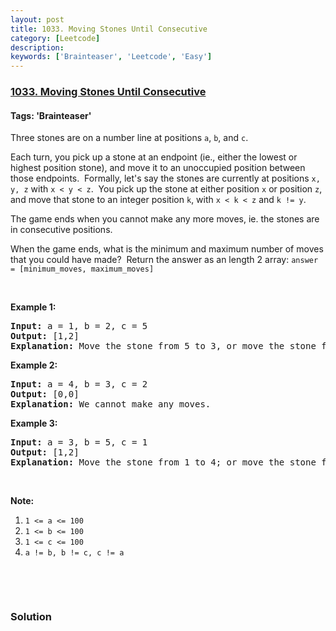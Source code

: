 ```yaml
---
layout: post
title: 1033. Moving Stones Until Consecutive
category: [Leetcode]
description: 
keywords: ['Brainteaser', 'Leetcode', 'Easy']
---
```

### [1033. Moving Stones Until Consecutive](https://leetcode.com/problems/moving-stones-until-consecutive)

#### Tags: 'Brainteaser'

<div class="content__u3I1 question-content__JfgR"><div><p>Three stones are on a number line at positions <code>a</code>, <code>b</code>, and <code>c</code>.</p>
<p>Each turn, you pick up a stone at an endpoint (ie., either the lowest or highest position stone), and move it to an unoccupied position between those endpoints.  Formally, let's say the stones are currently at positions <code>x, y, z</code> with <code>x &lt; y &lt; z</code>.  You pick up the stone at either position <code>x</code> or position <code>z</code>, and move that stone to an integer position <code>k</code>, with <code>x &lt; k &lt; z</code> and <code>k != y</code>.</p>
<p>The game ends when you cannot make any more moves, ie. the stones are in consecutive positions.</p>
<p>When the game ends, what is the minimum and maximum number of moves that you could have made?  Return the answer as an length 2 array: <code>answer = [minimum_moves, maximum_moves]</code></p>
<p> </p>
<p><strong>Example 1:</strong></p>
<pre><strong>Input: </strong>a = <span id="example-input-1-1">1</span>, b = <span id="example-input-1-2">2</span>, c = <span id="example-input-1-3">5</span>
<strong>Output: </strong><span id="example-output-1">[1,2]</span>
<strong>Explanation: </strong>Move the stone from 5 to 3, or move the stone from 5 to 4 to 3.
</pre>
<div>
<p><strong>Example 2:</strong></p>
<pre><strong>Input: </strong>a = <span id="example-input-2-1">4</span>, b = <span id="example-input-2-2">3</span>, c = <span id="example-input-2-3">2</span>
<strong>Output: </strong><span id="example-output-2">[0,0]</span>
<strong>Explanation: </strong>We cannot make any moves.
</pre>
<div>
<p><strong>Example 3:</strong></p>
<pre><strong>Input: </strong>a = <span id="example-input-3-1">3</span>, b = <span id="example-input-3-2">5</span>, c = <span id="example-input-3-3">1</span>
<strong>Output: </strong><span id="example-output-3">[1,2]</span>
<strong>Explanation: </strong>Move the stone from 1 to 4; or move the stone from 1 to 2 to 4.
</pre>
<p> </p>
</div>
</div>
<p><strong>Note:</strong></p>
<ol>
<li><code>1 &lt;= a &lt;= 100</code></li>
<li><code>1 &lt;= b &lt;= 100</code></li>
<li><code>1 &lt;= c &lt;= 100</code></li>
<li><code>a != b, b != c, c != a</code></li>
</ol>
<div>
<p> </p>
<div>
<div> </div>
</div>
</div>
</div></div>

### Solution
